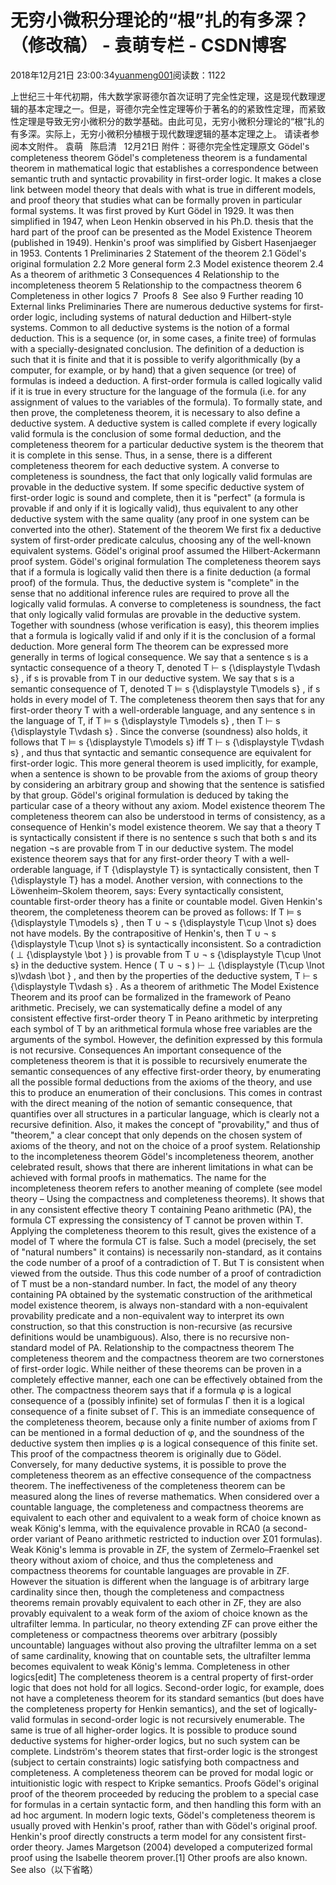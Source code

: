
# 无穷小微积分理论的“根”扎的有多深？（修改稿） - 袁萌专栏 - CSDN博客

2018年12月21日 23:00:34[yuanmeng001](https://me.csdn.net/yuanmeng001)阅读数：1122


上世纪三十年代初期，伟大数学家哥德尔首次证明了完全性定理，这是现代数理逻辑的基本定理之一。但是，哥德尔完全性定理等价于著名的的紧致性定理，而紧致性定理是导致无穷小微积分的数学基础。由此可见，无穷小微积分理论的“根”扎的有多深。实际上，无穷小微积分植根于现代数理逻辑的基本定理之上。
请读者参阅本文附件。
袁萌   陈启清   12月21日
附件：哥德尔完全性定理原文
Gödel's completeness theorem
Gödel's completeness theorem is a fundamental theorem in mathematical logic that establishes a correspondence between semantic truth and syntactic provability in first-order logic. It makes a close link between model theory that deals with what is true in different models, and proof theory that studies what can be formally proven in particular formal systems.
It was first proved by Kurt Gödel in 1929. It was then simplified in 1947, when Leon Henkin observed in his Ph.D. thesis that the hard part of the proof can be presented as the Model Existence Theorem (published in 1949). Henkin's proof was simplified by Gisbert Hasenjaeger in 1953.
Contents
1 Preliminaries
2 Statement of the theorem
2.1 Gödel's original formulation
2.2 More general form
2.3 Model existence theorem
2.4 As a theorem of arithmetic
3 Consequences
4 Relationship to the incompleteness theorem
5 Relationship to the compactness theorem
6  Completeness in other logics
7  Proofs
8  See also
9 Further reading
10 External links
Preliminaries
There are numerous deductive systems for first-order logic, including systems of natural deduction and Hilbert-style systems. Common to all deductive systems is the notion of a formal deduction. This is a sequence (or, in some cases, a finite tree) of formulas with a specially-designated conclusion. The definition of a deduction is such that it is finite and that it is possible to verify algorithmically (by a computer, for example, or by hand) that a given sequence (or tree) of formulas is indeed a deduction.
A first-order formula is called logically valid if it is true in every structure for the language of the formula (i.e. for any assignment of values to the variables of the formula). To formally state, and then prove, the completeness theorem, it is necessary to also define a deductive system. A deductive system is called complete if every logically valid formula is the conclusion of some formal deduction, and the completeness theorem for a particular deductive system is the theorem that it is complete in this sense. Thus, in a sense, there is a different completeness theorem for each deductive system. A converse to completeness is soundness, the fact that only logically valid formulas are provable in the deductive system.
If some specific deductive system of first-order logic is sound and complete, then it is "perfect" (a formula is provable if and only if it is logically valid), thus equivalent to any other deductive system with the same quality (any proof in one system can be converted into the other).
Statement of the theorem
We first fix a deductive system of first-order predicate calculus, choosing any of the well-known equivalent systems.
Gödel's original proof assumed the Hilbert-Ackermann proof system.
Gödel's original formulation
The completeness theorem says that if a formula is logically valid then there is a finite deduction (a formal proof) of the formula.
Thus, the deductive system is "complete" in the sense that no additional inference rules are required to prove all the logically valid formulas. A converse to completeness is soundness, the fact that only logically valid formulas are provable in the deductive system. Together with soundness (whose verification is easy), this theorem implies that a formula is logically valid if and only if it is the conclusion of a formal deduction.
More general form
The theorem can be expressed more generally in terms of logical consequence. We say that a sentence s is a syntactic consequence of a theory T, denoted
T ⊢ s {\displaystyle T\vdash s}
, if s is provable from T in our deductive system. We say that s is a semantic consequence of T, denoted
T ⊨ s {\displaystyle T\models s}
, if s holds in every model of T. The completeness theorem then says that for any first-order theory T with a well-orderable language, and any sentence s in the language of T,
if
T ⊨ s {\displaystyle T\models s}
, then
T ⊢ s {\displaystyle T\vdash s}
.
Since the converse (soundness) also holds, it follows that
T ⊨ s {\displaystyle T\models s}
iff
T ⊢ s {\displaystyle T\vdash s}
, and thus that syntactic and semantic consequence are equivalent for first-order logic.
This more general theorem is used implicitly, for example, when a sentence is shown to be provable from the axioms of group theory by considering an arbitrary group and showing that the sentence is satisfied by that group.
Gödel's original formulation is deduced by taking the particular case of a theory without any axiom.
Model existence theorem
The completeness theorem can also be understood in terms of consistency, as a consequence of Henkin's model existence theorem. We say that a theory T is syntactically consistent if there is no sentence s such that both s and its negation ¬s are provable from T in our deductive system. The model existence theorem says that for any first-order theory T with a well-orderable language,
if
T {\displaystyle T}
is syntactically consistent, then
T {\displaystyle T}
has a model.
Another version, with connections to the Löwenheim–Skolem theorem, says:
Every syntactically consistent, countable first-order theory has a finite or countable model.
Given Henkin's theorem, the completeness theorem can be proved as follows: If
T ⊨ s {\displaystyle T\models s}
, then
T ∪ ¬ s {\displaystyle T\cup \lnot s}
does not have models. By the contrapositive of Henkin's, then
T ∪ ¬ s {\displaystyle T\cup \lnot s}
is syntactically inconsistent. So a contradiction (
⊥ {\displaystyle \bot }
) is provable from
T ∪ ¬ s {\displaystyle T\cup \lnot s}
in the deductive system. Hence
( T ∪ ¬ s ) ⊢ ⊥ {\displaystyle (T\cup \lnot s)\vdash \bot }
, and then by the properties of the deductive system,
T ⊢ s {\displaystyle T\vdash s}
.
As a theorem of arithmetic
The Model Existence Theorem and its proof can be formalized in the framework of Peano arithmetic. Precisely, we can systematically define a model of any consistent effective first-order theory T in Peano arithmetic by interpreting each symbol of T by an arithmetical formula whose free variables are the arguments of the symbol. However, the definition expressed by this formula is not recursive.
Consequences
An important consequence of the completeness theorem is that it is possible to recursively enumerate the semantic consequences of any effective first-order theory, by enumerating all the possible formal deductions from the axioms of the theory, and use this to produce an enumeration of their conclusions.
This comes in contrast with the direct meaning of the notion of semantic consequence, that quantifies over all structures in a particular language, which is clearly not a recursive definition.
Also, it makes the concept of "provability," and thus of "theorem," a clear concept that only depends on the chosen system of axioms of the theory, and not on the choice of a proof system.
Relationship to the incompleteness theorem
Gödel's incompleteness theorem, another celebrated result, shows that there are inherent limitations in what can be achieved with formal proofs in mathematics. The name for the incompleteness theorem refers to another meaning of complete (see model theory – Using the compactness and completeness theorems).
It shows that in any consistent effective theory T containing Peano arithmetic (PA), the formula CT expressing the consistency of T cannot be proven within T.
Applying the completeness theorem to this result, gives the existence of a model of T where the formula CT is false. Such a model (precisely, the set of "natural numbers" it contains) is necessarily non-standard, as it contains the code number of a proof of a contradiction of T. But T is consistent when viewed from the outside. Thus this code number of a proof of contradiction of T must be a non-standard number.
In fact, the model of any theory containing PA obtained by the systematic construction of the arithmetical model existence theorem, is always non-standard with a non-equivalent provability predicate and a non-equivalent way to interpret its own construction, so that this construction is non-recursive (as recursive definitions would be unambiguous).
Also, there is no recursive non-standard model of PA.
Relationship to the compactness theorem
The completeness theorem and the compactness theorem are two cornerstones of first-order logic. While neither of these theorems can be proven in a completely effective manner, each one can be effectively obtained from the other.
The compactness theorem says that if a formula φ is a logical consequence of a (possibly infinite) set of formulas Γ then it is a logical consequence of a finite subset of Γ. This is an immediate consequence of the completeness theorem, because only a finite number of axioms from Γ can be mentioned in a formal deduction of φ, and the soundness of the deductive system then implies φ is a logical consequence of this finite set. This proof of the compactness theorem is originally due to Gödel.
Conversely, for many deductive systems, it is possible to prove the completeness theorem as an effective consequence of the compactness theorem.
The ineffectiveness of the completeness theorem can be measured along the lines of reverse mathematics. When considered over a countable language, the completeness and compactness theorems are equivalent to each other and equivalent to a weak form of choice known as weak König's lemma, with the equivalence provable in RCA0 (a second-order variant of Peano arithmetic restricted to induction over Σ01 formulas). Weak König's lemma is provable in ZF, the system of Zermelo–Fraenkel set theory without axiom of choice, and thus the completeness and compactness theorems for countable languages are provable in ZF. However the situation is different when the language is of arbitrary large cardinality since then, though the completeness and compactness theorems remain provably equivalent to each other in ZF, they are also provably equivalent to a weak form of the axiom of choice known as the ultrafilter lemma. In particular, no theory extending ZF can prove either the completeness or compactness theorems over arbitrary (possibly uncountable) languages without also proving the ultrafilter lemma on a set of same cardinality, knowing that on countable sets, the ultrafilter lemma becomes equivalent to weak König's lemma.
Completeness in other logics[edit]
The completeness theorem is a central property of first-order logic that does not hold for all logics. Second-order logic, for example, does not have a completeness theorem for its standard semantics (but does have the completeness property for Henkin semantics), and the set of logically-valid formulas in second-order logic is not recursively enumerable. The same is true of all higher-order logics. It is possible to produce sound deductive systems for higher-order logics, but no such system can be complete.
Lindström's theorem states that first-order logic is the strongest (subject to certain constraints) logic satisfying both compactness and completeness.
A completeness theorem can be proved for modal logic or intuitionistic logic with respect to Kripke semantics.
Proofs
Gödel's original proof of the theorem proceeded by reducing the problem to a special case for formulas in a certain syntactic form, and then handling this form with an ad hoc argument.
In modern logic texts, Gödel's completeness theorem is usually proved with Henkin's proof, rather than with Gödel's original proof. Henkin's proof directly constructs a term model for any consistent first-order theory. James Margetson (2004) developed a computerized formal proof using the Isabelle theorem prover.[1] Other proofs are also known.
See also（以下省略）


